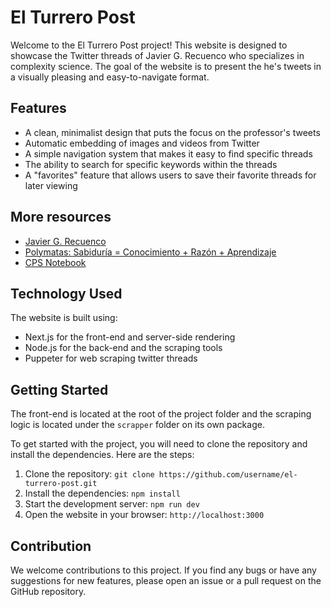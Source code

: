 # El Turrero Post

Welcome to the El Turrero Post project! This website is designed to showcase the Twitter threads of Javier G. Recuenco who specializes in complexity science. The goal of the website is to present the he's tweets in a visually pleasing and easy-to-navigate format.

## Features

- A clean, minimalist design that puts the focus on the professor's tweets
- Automatic embedding of images and videos from Twitter
- A simple navigation system that makes it easy to find specific threads
- The ability to search for specific keywords within the threads
- A "favorites" feature that allows users to save their favorite threads for later viewing

## More resources

- [Javier G. Recuenco](https://twitter.com/Recuenco)
- [Polymatas: Sabiduría = Conocimiento + Razón + Aprendizaje](https://www.polymatas.com/)
- [CPS Notebook](https://cps.tonidorta.com)

## Technology Used

The website is built using:

- Next.js for the front-end and server-side rendering
- Node.js for the back-end and the scraping tools
- Puppeter for web scraping twitter threads

## Getting Started

The front-end is located at the root of the project folder and the scraping logic is located under the `scrapper` folder on its own package.

To get started with the project, you will need to clone the repository and install the dependencies. Here are the steps:

1. Clone the repository: `git clone https://github.com/username/el-turrero-post.git`
2. Install the dependencies: `npm install`
3. Start the development server: `npm run dev`
4. Open the website in your browser: `http://localhost:3000`

## Contribution

We welcome contributions to this project. If you find any bugs or have any suggestions for new features, please open an issue or a pull request on the GitHub repository.
